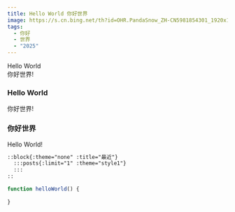 ```yaml
---
title: Hello World 你好世界
image: https://s.cn.bing.net/th?id=OHR.PandaSnow_ZH-CN5981854301_1920x1080.webp&qlt=50
tags: 
  - 你好
  - 世界
  - "2025"
---
```

Hello World  
你好世界!
### Hello World  
你好世界!
### 你好世界
Hello World!

```md
::block{:theme="none" :title="最近"}
  :::posts{:limit="1" :theme="style1"}
  :::
::
```

```ts
function helloWorld() {
    
}
```
